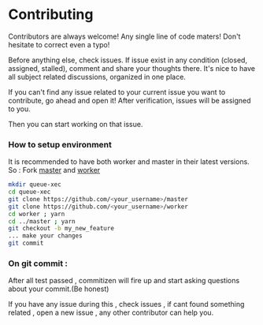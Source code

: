 # Contributing

Contributors are always welcome! Any single line of code maters! Don't hesitate to correct even a typo!

Before anything else, check issues.
If issue exist in any condition (closed, assigned, stalled), comment and share your thoughts there. It's nice to have all subject related discussions, organized in one place.

If you can't find any issue related to your current issue you want to contribute, go ahead and open it! After verification, issues will be assigned to you.

Then you can start working on that issue.

### How to setup environment

It is recommended to have both worker and master in their latest versions. So :
Fork [master](https://github.com/queue-xec/maste) and [worker](https://github.com/queue-xec/worker)

```bash
mkdir queue-xec
cd queue-xec
git clone https://github.com/<your_username>/master
git clone https://github.com/<your_username>/worker
cd worker ; yarn
cd ../master ; yarn
git checkout -b my_new_feature
... make your changes
git commit
```
### On git commit :
After all test passed , commitizen will fire up and start asking questions about your commit.(Be honest)

If you have any issue during this , check issues , if cant found something related , open a new issue , any other contributor can help you.
